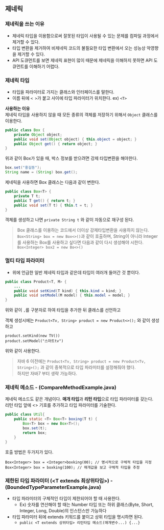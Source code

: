 ## 제네릭
### 제네릭을 쓰는 이유
- 제네릭 타입을 이용함으로써 잘못된 타입이 사용될 수 있는 문제를 컴파일 과정에서 제거할 수 있다.
- 타입 변환을 제거하여 비제네릭 코드의 불필요한 타입 변환에서 오는 성능상 악영향을 제거할 수 있다.
- API 도큐먼트를 보면 제네릭 표현이 많이 때문에 제네릭을 이해하지 못하면 API 도큐먼트를 이해하기 어렵다.

### 제네릭 타입
- 타입을 파라미터로 가지는 클래스와 인터페이스를 말한다.
- 이름 뒤에 `< >`가 붙고 사이에 타입 파라미터가 위치한다. ex) `<T>`   

**사용하는 이유**  
제네릭 타입을 사용하지 않을 때 모든 종류의 객체를 저장하기 위해서 `Object` 클래스를 이용한다.  

```java
public class Box {
    private Object object;
    public void set(Object object) { this.object = object; }    
    public Object get() { return object; }
}
``` 
위과 같이 Box가 있을 때, 박스 정보를 받으려면 강제 타입변환을 해야한다.

```java
box.set("홍길동");
String name = (String) box.get();
```

제네릭을 사용하면 Box 클래스는 다음과 같이 변한다. 
```java
public class Box<T> {
    private T t;
    public T get() { return t; }
    public void set(T t) { this.t = t; }    
}
```

객체를 생성하고 나면 `private String t` 와 같이 자동으로 재구성 된다.  
> Box 클래스를 이용하는 코드에서 더이상 강제타입변환을 사용하지 않는다.
> `Box<String> box = new Box<>()`과 같이 호출하며, String이 아니라 Integer를 사용하는 Box를 사용하고 싶다면 다음과 같이 다시 생성해야 시한다.  
> `Box<Integer> box2 = new Bo<>()`

### 멀티 타입 파라미터
- 위에 언급한 일반 제네릭 타입과 같은데 타입이 여러개 들어간 것 뿐이다.
```java
public class Product<T, M> {
    ...
    public void setKind(T kind) { this.kind = kind; }
    public void setModel(M model) { this.model = model; }   
}
```
위와 같이 `,`를 구분자로 하여 타입을 추가한 뒤 클래스를 선언하고

객체 생성시에는 `Product<Tv, String> product = new Product<>();` 와 같이 생성하고
```
product.setKind(new TV())
product.setModel("스마트tv")
```
위와 같이 사용한다.

> 자바 6 이전에는 `Product<Tv, String> product = new Product<Tv, String>();` 과 같이 중복적으로 타입 파라미터를 설정해줘야 했다.  
> 하지만 자바7 부터 생략 가능하다. 


### 제네릭 메소드 - (CompareMethodExample.java)
제네릭 메소드도 같은 개념이다. **매개 타입**과 **리턴 타입**으로 타입 파라미터를 갖는다.  
리턴 타입 앞에 <> 기호를 추가하고 타입 파라미터를 기술한다.
```java
public class Util{
    public static <T> Box<T> boxing(T t) {
        Box<T> box = new Box<T>();
        box.set(t);
        return box;
    }    
}
```
호출 방법은 두가지가 있다.
```
Box<Integer> box = <Integer>boxking(00); // 명시적으로 구체적 타입을 지정
Box<Integer> box = boxking(100); // 매개값을 보고 구체적 타입을 추정
```

### 제한된 타입 파라미터 (<T extends 최상위타입>) - (BoundedTypeParameterExample.java)
- 타입 파라미터의 구체적인 타입이 제한되어야 할 때 사용한다.
    - Ex) 숫자를 연산해야 할 때는 Number 타입 또는 하위 클래스(Byte, Short, Integer, Long, Double)의 인스턴스만 가능하다
- 타입 파라미터 뒤에 extends 키워드를 붙이고 상위 타입을 명시하면 된다.
    - `public <T extends 상위타입> 리턴타입 메소드(매개변수...) {...}`